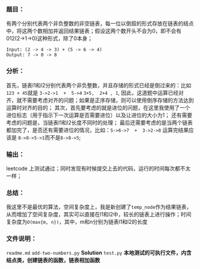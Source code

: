 ### 题目：
有两个分别代表两个非负整数的非空链表，每一位以倒叙的形式存放在链表的结点中，将这两个数相加并返回结果链表；假设这两个数开头不会为0，即不会有012(2->1->0)这种形式，除了0本身；

```
Input: (2 -> 4 -> 3) + (5 -> 6 -> 4)
Output: 7 -> 0 -> 8
```

### 分析：
首先，链表l1和l2分别代表两个非负整数，并且存储的形式已经是倒过来的：比如 `123 + 45`就是 `3->2->1  +  5->4` `3+5,  2+4 , 1`, 因此，这道题中运算已经对齐，就不需要考虑对齐的问题；如果是正序存储，则可以使用倒序存储的方法达到运算时对齐的目的；
其次，首先要考虑的就是进位的问题，在这里我使用了一个进位标志（用于指示下一次运算是否需要进位）以及让进位的大小为1；
还有需要考虑的问题是，当链表l1和l2长度不同时的处理；
最后还需要考虑的是当两个链表都加完了，是否还有需要进位的情况，比如：`5->6->7  +  3->2->8` 运算完结果应该是 `8->8->5->1`而不是`8->8->5`;

### 输出：
leetcode 上测试通过；同时发现有时候提交上去的代码，运行的时间每次都不太一样；

### 总结：
我这里不是最优的算法，空间复杂度上，我是新创建了`temp_node`作为结果链表，从而增加了空间复杂度，其实可以直接在l1和l2中，较长的链表上进行操作；时间复杂度为`O(max{m, n})`，其中，m和n分别为链表l1和l2的长度

### 文件说明：
`readme.md`
`add-two-numbers.py`    **Solution** 
`test.py`    **本地测试的可执行文件，内含 结点类，创建链表的函数，链表相加函数**


